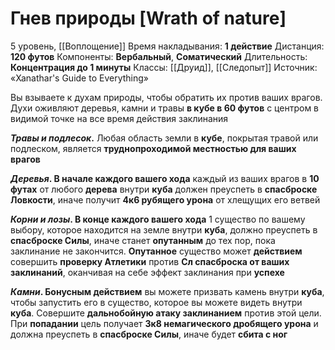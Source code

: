# Гнев природы [Wrath of nature]
5 уровень, [[Воплощение]]
Время накладывания: **1 действие**
Дистанция: **120 футов**
Компоненты: **Вербальный**, **Соматический**
Длительность: **Концентрация до 1 минуты**
Классы: [[Друид]], [[Следопыт]]
Источник: «Xanathar's Guide to Everything»

Вы взываете к духам природы, чтобы обратить их против ваших врагов. Духи оживляют деревья, камни и травы **в кубе в 60 футов** с центром в видимой точке на все время действия заклинания

**_Травы и подлесок_.** Любая область земли в **кубе**, покрытая травой или подлеском, является **труднопроходимой местностью для ваших врагов**

**_Деревья_. В начале каждого вашего хода** каждый из ваших врагов в **10 футах** от любого **дерева** внутри **куба** должен преуспеть в **спасброске Ловкости**, иначе получит **4к6 рубящего урона** от хлещущих его ветвей

**_Корни и лозы_. В конце каждого вашего хода** 1 существо по вашему выбору, которое находится на земле внутри **куба**, должно преуспеть в **спасброске Силы**, иначе станет **опутанным** до тех пор, пока заклинание не закончится. **Опутанное** существо может **действием** совершить **проверку Атлетики** против **Сл спасброска от ваших заклинаний**, оканчивая на себе эффект заклинания при **успехе**

**_Камни_. Бонусным действием** вы можете призвать камень внутри **куба**, чтобы запустить его в существо, которое вы можете видеть внутри **куба**. Совершите **дальнобойную атаку заклинанием** против этой цели. При **попадании** цель получает **3к8 немагического дробящего урона** и должна преуспеть в **спасброске Силы**, иначе будет **сбита с ног**
